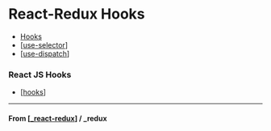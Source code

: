 # React-Redux Hooks

- [Hooks](https://react-redux.js.org/api/hooks)
- [[use-selector]]
- [[use-dispatch]]

### React JS Hooks

- [[hooks]]

---

#### **From** [[_react-redux]] / \_redux

[//begin]: # "Autogenerated link references for markdown compatibility"
[use-selector]: use-selector "useSelector"
[use-dispatch]: use-dispatch "useDispatch"
[hooks]: ../../../react-api/hooks/hooks "React Hooks"
[_react-redux]: ../_react-redux "React Redux v7.0"
[//end]: # "Autogenerated link references"
